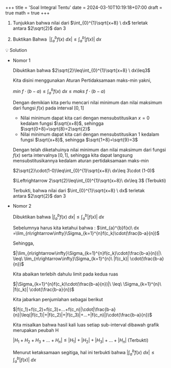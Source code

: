 +++
title = 'Soal Integral Tentu'
date = 2024-03-10T10:19:18+07:00
draft = true
math = true
+++

1. Tunjukkan bahwa nilai dari $\int_{0}^{1}\sqrt{x+8} \ dx$ terletak antara $2\sqrt{2}$ dan $3$

2. Buktikan Bahwa  $|\int_{a}^{b}f(x)\ dx| \leq \int_{a}^{b}|f(x)|\ dx$

<aside>
💡 Solution

</aside>

- Nomor 1
    
    Dibuktikan bahwa $2\sqrt{2}\leq\int_{0}^{1}\sqrt{x+8} \ dx\leq3$
    
    Kita disini menggunakan Aturan Pertidaksamaan maks-min yakni,
    
    $min\ f\cdot(b-a)\leq\int_{a}^{b}f(x)\ dx\leq maks\ f \cdot (b-a)$
    
    Dengan demikian kita perlu mencari nilai minimum dan nilai maksimum dari fungsi $f(x)$ pada interval $[0,1]$
    
    - Nilai minimum dapat kita cari dengan mensubstitusikan $x=0$ kedalam fungsi $\sqrt{x+8}$, sehingga $\sqrt{0+8}=\sqrt{8}=2\sqrt{2}$
    - Nilai minimum dapat kita cari dengan mensubstitusikan 1 kedalam fungsi $\sqrt{x+8}$, sehingga $\sqrt{1+8}=\sqrt{9}=3$
    
    Dengan telah diketahuinya nilai minimum dan nilai maksimum dari fungsi $f(x)$ serta intervalnya $[0,1]$, sehingga kita dapat langsung mensubstitusikannya kedalam aturan pertidaksamaan maks-min
    
    $2\sqrt{2}\cdot(1-0)\leq\int_{0}^{1}\sqrt{x+8}\ dx\leq 3\cdot (1-0)$
    
    $\Leftrightarrow 2\sqrt{2}\leq\int_{0}^{1}\sqrt{x+8}\ dx\leq 3$  (Terbukti)
    
    Terbukti, bahwa nilai dari $\int_{0}^{1}\sqrt{x+8} \ dx$ terletak antara $2\sqrt{2}$ dan $3$
    
- Nomor 2
    
    Dibuktikan bahwa $|\int_{a}^{b}f(x)\ dx|\leq \int_{a}^{b}|f(x)|\ dx$
    
    Sebelumnya harus kita ketahui bahwa : $\int_{a}^{b}f(x)\ dx =\lim_{n\rightarrow\infty}\Sigma_{k=1}^{n}f(c_k)\cdot(\frac{b-a}{n})$
    
    Sehingga, 
    
    $|\lim_{n\rightarrow\infty}\Sigma_{k=1}^{n}f(c_k)\cdot(\frac{b-a}{n})|\ \leq\  \lim_{n\rightarrow\infty}\Sigma_{k=1}^{n}\ |f(c_k)| \cdot(\frac{b-a}{n})$
    
    Kita abaikan terlebih dahulu limit pada kedua ruas
    
    $|\Sigma_{k=1}^{n}f(c_k)\cdot(\frac{b-a}{n})|\ \leq\  \Sigma_{k=1}^{n}\ |f(c_k)| \cdot(\frac{b-a}{n})$
    
    Kita jabarkan penjumlahan sebagai berikut
    
    $|f(c_1)+f(c_2)+f(c_3)+...+f(c_n)|\cdot|\frac{b-a}{n}|\leq(|f(c_1)|+|f(c_2)|+|f(c_3)|+...+|f(c_n)|)\cdot(\frac{b-a}{n})$
    
    Kita misalkan bahwa hasil kali luas setiap sub-interval dibawah grafik merupakan peubah H
    
    $|H_1+H_2+H_3+...+H_n|\leq|H_1|+|H_2|+|H_3|+...+|H_n|$ (Terbukti)
    
    Menurut ketaksamaan segitiga, hal ini terbukti bahwa $|\int_{a}^{b}f(x)\ dx|\leq \int_{a}^{b}|f(x)|\ dx$